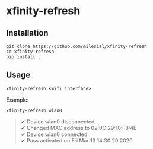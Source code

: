  # xfinity-refresh
 
 ## Installation
 
 ```
 git clone https://github.com/milesial/xfinity-refresh
 cd xfinity-refresh
 pip install .
 ```
 
 ## Usage
 
 ```
xfinity-refresh <wifi_interface>
 ```
 Example:
 ```
xfinity-refresh wlan0
 ```

> ✔ Device wlan0 disconnected  
> ✔ Changed MAC address to 02:0C:29:10:F8:4E  
> ✔ Device wlan0 connected  
> ✔ Pass activated on Fri Mar 13 14:30:29 2020
